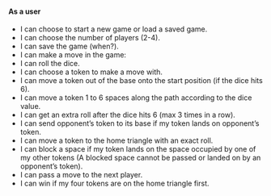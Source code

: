 #### As a **user**

- I can choose to start a new game or load a saved game.
- I can choose the number of players (2-4).
- I can save the game (when?).
- I can make a move in the game:
- I can roll the dice.
- I can choose a token to make a move with.
- I  can move a token out of the base onto the start position (if the dice hits 6).
- I  can move a token 1 to 6 spaces along the path according to the dice value.
- I  can get an extra roll after the dice hits 6 (max 3 times in a row).
- I can send opponent’s token to its base if my token lands on opponent’s token.
- I can move a token to the home triangle with an exact roll.
- I can block a space if my token lands on the space occupied by one of my other tokens (A blocked space cannot be passed or landed on by an opponent’s token).
- I can pass a move to the next player.
- I can win if my four tokens are on the home triangle first.
